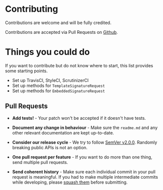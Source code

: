 # Contributing

Contributions are welcome and will be fully credited.

Contributions are accepted via Pull Requests on [Github](https://github.com/industrious/hellosignlaravel).

# Things you could do
If you want to contribute but do not know where to start, this list provides some starting points.
- Set up TravisCI, StyleCI, ScrutinizerCI
- Set up methods for `TemplateSignatureRequest`
- Set up methods for `EmbeddedSignatureRequest`

## Pull Requests

- **Add tests!** - Your patch won't be accepted if it doesn't have tests.

- **Document any change in behaviour** - Make sure the `readme.md` and any other relevant documentation are kept up-to-date.

- **Consider our release cycle** - We try to follow [SemVer v2.0.0](http://semver.org/). Randomly breaking public APIs is not an option.

- **One pull request per feature** - If you want to do more than one thing, send multiple pull requests.

- **Send coherent history** - Make sure each individual commit in your pull request is meaningful. If you had to make multiple intermediate commits while developing, please [squash them](http://www.git-scm.com/book/en/v2/Git-Tools-Rewriting-History#Changing-Multiple-Commit-Messages) before submitting.
